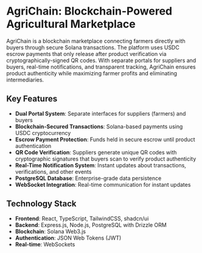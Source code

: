 # AgriChain: Blockchain-Powered Agricultural Marketplace
AgriChain is a blockchain marketplace connecting farmers directly with buyers through secure Solana transactions. The platform uses USDC escrow payments that only release after product verification via cryptographically-signed QR codes. With separate portals for suppliers and buyers, real-time notifications, and transparent tracking, AgriChain ensures product authenticity while maximizing farmer profits and eliminating intermediaries.
## Key Features
- **Dual Portal System**: Separate interfaces for suppliers (farmers) and buyers
- **Blockchain-Secured Transactions**: Solana-based payments using USDC cryptocurrency
- **Escrow Payment Protection**: Funds held in secure escrow until product authentication
- **QR Code Verification**: Suppliers generate unique QR codes with cryptographic signatures that buyers scan to verify product authenticity
- **Real-Time Notification System**: Instant updates about transactions, verifications, and other events
- **PostgreSQL Database**: Enterprise-grade data persistence
- **WebSocket Integration**: Real-time communication for instant updates
## Technology Stack
- **Frontend**: React, TypeScript, TailwindCSS, shadcn/ui
- **Backend**: Express.js, Node.js, PostgreSQL with Drizzle ORM
- **Blockchain**: Solana Web3.js
- **Authentication**: JSON Web Tokens (JWT)
- **Real-time**: WebSockets
